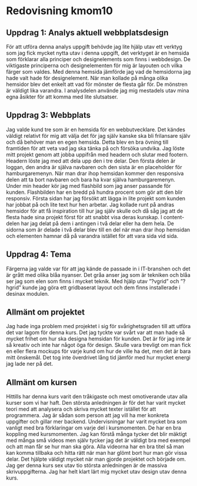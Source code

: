 ---
---
Redovisning kmom10
=========================

Uppdrag 1: Analys aktuell webbplatsdesign
----
För att utföra denna analys uppgift behövde jag lite hjälp utav ett verktyg som jag fick mycket nytta utav i denna uppgift, det verktyget är en hemsida som förklarar alla principer och designelements som finns i webbdesign. De viktigaste principerna och designelementen för mig är layouten och vilka färger som valdes. Med denna hemsida jämförde jag vad de hemsidorna jag hade valt hade för designelement. När man kollade på många olika hemsidor blev det enkelt att vad för mönster de flesta går för. De mönstren är väldigt lika varandra. I analysdelen använde jag mig mestadels utav mina egna åsikter för att komma med lite slutsatser. 

Uppdrag 3: Webbplats
----
Jag valde kund tre som är en hemsida för en webbutvecklare. Det kändes väldigt relativt för mig att välja det för jag själv kanske ska bli frilansare själv och då behöver man en egen hemsida. Detta blev en bra övning till framtiden för att veta vad jag ska tänka på och försöka undvika. 
Jag löste mitt projekt genom att jobba uppifrån med headern och slutar med footern. Headern löste jag med att dela upp den i tre delar. Den första delen är loggan, den andra är själva navbaren och den sista är en placeholder för hamburgaremenyn. När man drar ihop hemsidan kommer den responsiva delen att ta bort navbaren och bara ha kvar själva hamburgaremenyn. Under min header kör jag med flashbild som jag anser passande för kunden. Flashbilden har en bredd på hundra procent som gör att den blir responsiv. 
Första sidan har jag försökt att lägga in lite projekt som kunden har jobbat på och lite text hur hen arbetar. Jag kollade runt på andras hemsidor för att få inspiration till hur jag själv skulle och då såg jag att de flesta hade sina projekt först för att snabbt visa deras kunskap. I content-delen har jag delat på dem i antingen i två delar eller ha dem hela. De sidorna som är delade i två delar blev till en del när man drar ihop hemsidan och elementen hamnar då på varandra istället för att vara sida vid sida.

Uppdrag 4: Tema
----
Färgerna jag valde var för att jag kände de passade in i IT-branshen och det är grått med olika blåa nyanser. Det gråa anser jag som är tekniken och blåa ser jag som elen som finns i mycket teknik. Med hjälp utav ”?vgrid” och ”?hgrid” kunde jag göra ett gridbaserat layout och dem finns installerade i desinax modulen. 

Allmänt om projektet
----
Jag hade inga problem med projektet i sig för svårighetsgraden till att utföra det var lagom för denna kurs. Det jag tyckte var svårt var att man hade så mycket frihet om hur ska designa hemsidan för kunden. Det är för jag inte är så kreativ och inte har något öga för design. Skulle vara trevligt om man fick en eller flera mockups för varje kund om hur de ville ha det, men det är bara mitt önskemål. Det tog inte överdrivet lång tid jämför med hur mycket energi jag lade ner på det. 

Allmänt om kursen
-----
Hittills har denna kurs varit den tråkigaste och mest omotiverande utav alla kurser som vi har haft. Den största anledningen är för det har varit mycket teori med att analysera och skriva mycket texter istället för att programmera. Jag är sådan som person att jag vill ha mer konkreta uppgifter och gillar mer backend. Undervisningar har varit mycket bra som vanligt med bra förklaringar om varje del i kursmomenten. De har en bra koppling med kursmomenten. Jag kan förstå många tycker det blir mäktigt med många små videos men själv tycker jag det är väldigt bra med exempel och att man får se hur man ska göra. Alla videorna har en bra titel så man kan komma tillbaka och hitta rätt när man har glömt bort hur man gör vissa delar. Det hjälpte väldigt mycket när man gjorde projektet och började om. Jag ger denna kurs sex utav tio största anledningen är de massiva skrivuppgifterna. Jag har helt klart lärt mig mycket utav design utav denna kurs. 
